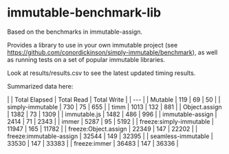 # immutable-benchmark-lib

Based on the benchmarks in immutable-assign.

Provides a library to use in your own immutable project (see https://github.com/conordickinson/simply-immutable/benchmark), as well as running tests on a set of popular immutable libraries.

Look at results/results.csv to see the latest updated timing results.

Summarized data here:

|  | Total Elapsed | Total Read | Total Write |
| --- |
| Mutable | 119 | 69 | 50 |
| simply-immutable | 730 | 75 | 655 |
| timm | 1013 | 132 | 881 |
| Object.assign | 1382 | 73 | 1309 |
| immutable.js | 1482 | 486 | 996 |
| immutable-assign | 2414 | 71 | 2343 |
| immer | 5287 | 95 | 5192 |
| freeze:simply-immutable | 11947 | 165 | 11782 |
| freeze:Object.assign | 22349 | 147 | 22202 |
| freeze:immutable-assign | 32544 | 149 | 32395 |
| seamless-immutable | 33530 | 147 | 33383 |
| freeze:immer | 36483 | 147 | 36336 |
